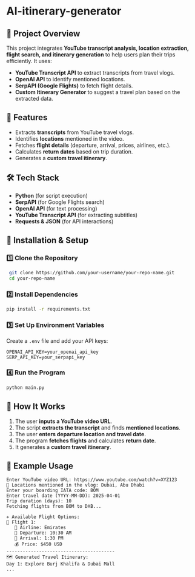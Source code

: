 # AI-itinerary-generator
## 📌 Project Overview
This project integrates **YouTube transcript analysis, location extraction, flight search, and itinerary generation** to help users plan their trips efficiently. It uses:
- **YouTube Transcript API** to extract transcripts from travel vlogs.
- **OpenAI API** to identify mentioned locations.
- **SerpAPI (Google Flights)** to fetch flight details.
- **Custom Itinerary Generator** to suggest a travel plan based on the extracted data.

## 🚀 Features
- Extracts **transcripts** from YouTube travel vlogs.
- Identifies **locations** mentioned in the video.
- Fetches **flight details** (departure, arrival, prices, airlines, etc.).
- Calculates **return dates** based on trip duration.
- Generates a **custom travel itinerary**.

## 🛠️ Tech Stack
- **Python** (for script execution)
- **SerpAPI** (for Google Flights search)
- **OpenAI API** (for text processing)
- **YouTube Transcript API** (for extracting subtitles)
- **Requests & JSON** (for API interactions)

## 🔧 Installation & Setup
### **1️⃣ Clone the Repository**
```bash
 git clone https://github.com/your-username/your-repo-name.git
 cd your-repo-name
```

### **2️⃣ Install Dependencies**
```bash
pip install -r requirements.txt
```

### **3️⃣ Set Up Environment Variables**
Create a `.env` file and add your API keys:
```plaintext
OPENAI_API_KEY=your_openai_api_key
SERP_API_KEY=your_serpapi_key
```

### **4️⃣ Run the Program**
```bash
python main.py
```

## 🎯 How It Works
1. The user **inputs a YouTube video URL**.
2. The script **extracts the transcript** and finds **mentioned locations**.
3. The user **enters departure location and travel date**.
4. The program **fetches flights** and calculates **return date**.
5. It generates a **custom travel itinerary**.

## 📌 Example Usage
```
Enter YouTube video URL: https://www.youtube.com/watch?v=XYZ123
📍 Locations mentioned in the vlog: Dubai, Abu Dhabi
Enter your boarding IATA code: BOM
Enter travel date (YYYY-MM-DD): 2025-04-01
Trip duration (days): 10
Fetching flights from BOM to DXB...

✈️ Available Flight Options:
🔹 Flight 1:
   🏢 Airline: Emirates
   🛫 Departure: 10:30 AM
   🛬 Arrival: 1:30 PM
   💰 Price: $450 USD
----------------------------------------
🗺️ Generated Travel Itinerary:
Day 1: Explore Burj Khalifa & Dubai Mall
...
```



